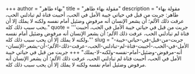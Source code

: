 +++
author = "بهاء طاهر"
title = "مقولة بهاء طاهر"
description = "مقولة بهاء طاهر: جربت من قبل في حياتي خيبة الأمل في الحب، أحببت فتاة لم تبادلني الحب، عرفت ذلك الألم؛ أن يشعر الإنسان أنه مرفوض وضئيل أمام نفسه ولكنه لا يملك إلا أن يحب سبب ذلك كله."
quote = '''جربت من قبل في حياتي خيبة الأمل في الحب، أحببت فتاة لم تبادلني الحب، عرفت ذلك الألم؛ أن يشعر الإنسان أنه مرفوض وضئيل أمام نفسه ولكنه لا يملك إلا أن يحب سبب ذلك كله.'''
slug = "جربت-من-قبل-في-حياتي-خيبة-الأمل-في-الحب،-أحببت-فتاة-لم-تبادلني-الحب،-عرفت-ذلك-الألم؛-أن-يشعر-الإنسان-أنه-مرفوض-وضئيل-أمام-نفسه-ولكنه-لا-يملك"
+++
جربت من قبل في حياتي خيبة الأمل في الحب، أحببت فتاة لم تبادلني الحب، عرفت ذلك الألم؛ أن يشعر الإنسان أنه مرفوض وضئيل أمام نفسه ولكنه لا يملك إلا أن يحب سبب ذلك كله.
